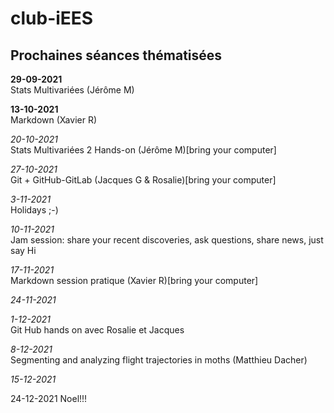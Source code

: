# club-iEES

## Prochaines séances thématisées

**29-09-2021**  
Stats Multivariées (Jérôme M)

**13-10-2021**  
Markdown (Xavier R)

*20-10-2021*  
Stats Multivariées 2 Hands-on (Jérôme M)[bring your computer]

*27-10-2021*  
Git + GitHub-GitLab (Jacques G & Rosalie)[bring your computer]

*3-11-2021*   
Holidays ;-)


*10-11-2021*  
Jam session: share your recent discoveries, ask questions, share news, just say Hi

*17-11-2021*  
Markdown session pratique (Xavier R)[bring your computer]


*24-11-2021*  


*1-12-2021*   
Git Hub hands on avec Rosalie et Jacques

*8-12-2021*  
Segmenting and analyzing flight trajectories in moths (Matthieu Dacher)

*15-12-2021*  


24-12-2021 Noel!!!
